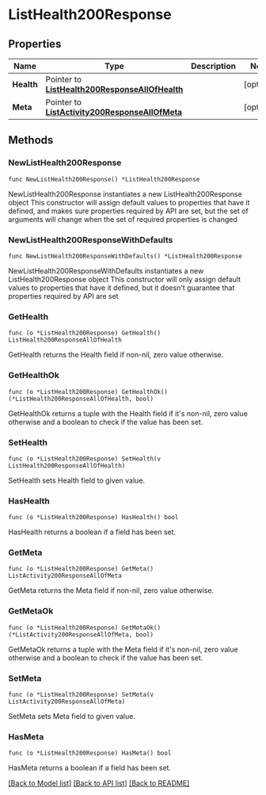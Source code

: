 # ListHealth200Response

## Properties

Name | Type | Description | Notes
------------ | ------------- | ------------- | -------------
**Health** | Pointer to [**ListHealth200ResponseAllOfHealth**](ListHealth200ResponseAllOfHealth.md) |  | [optional] 
**Meta** | Pointer to [**ListActivity200ResponseAllOfMeta**](ListActivity200ResponseAllOfMeta.md) |  | [optional] 

## Methods

### NewListHealth200Response

`func NewListHealth200Response() *ListHealth200Response`

NewListHealth200Response instantiates a new ListHealth200Response object
This constructor will assign default values to properties that have it defined,
and makes sure properties required by API are set, but the set of arguments
will change when the set of required properties is changed

### NewListHealth200ResponseWithDefaults

`func NewListHealth200ResponseWithDefaults() *ListHealth200Response`

NewListHealth200ResponseWithDefaults instantiates a new ListHealth200Response object
This constructor will only assign default values to properties that have it defined,
but it doesn't guarantee that properties required by API are set

### GetHealth

`func (o *ListHealth200Response) GetHealth() ListHealth200ResponseAllOfHealth`

GetHealth returns the Health field if non-nil, zero value otherwise.

### GetHealthOk

`func (o *ListHealth200Response) GetHealthOk() (*ListHealth200ResponseAllOfHealth, bool)`

GetHealthOk returns a tuple with the Health field if it's non-nil, zero value otherwise
and a boolean to check if the value has been set.

### SetHealth

`func (o *ListHealth200Response) SetHealth(v ListHealth200ResponseAllOfHealth)`

SetHealth sets Health field to given value.

### HasHealth

`func (o *ListHealth200Response) HasHealth() bool`

HasHealth returns a boolean if a field has been set.

### GetMeta

`func (o *ListHealth200Response) GetMeta() ListActivity200ResponseAllOfMeta`

GetMeta returns the Meta field if non-nil, zero value otherwise.

### GetMetaOk

`func (o *ListHealth200Response) GetMetaOk() (*ListActivity200ResponseAllOfMeta, bool)`

GetMetaOk returns a tuple with the Meta field if it's non-nil, zero value otherwise
and a boolean to check if the value has been set.

### SetMeta

`func (o *ListHealth200Response) SetMeta(v ListActivity200ResponseAllOfMeta)`

SetMeta sets Meta field to given value.

### HasMeta

`func (o *ListHealth200Response) HasMeta() bool`

HasMeta returns a boolean if a field has been set.


[[Back to Model list]](../README.md#documentation-for-models) [[Back to API list]](../README.md#documentation-for-api-endpoints) [[Back to README]](../README.md)


